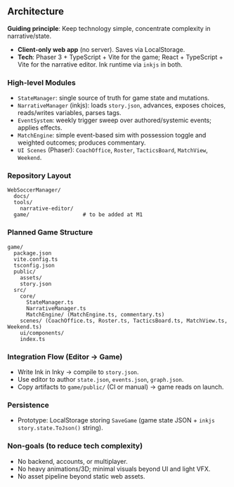 ## Architecture

**Guiding principle**: Keep technology simple, concentrate complexity in narrative/state.

- **Client-only web app** (no server). Saves via LocalStorage.
- **Tech**: Phaser 3 + TypeScript + Vite for the game; React + TypeScript + Vite for the narrative editor. Ink runtime via `inkjs` in both.

### High-level Modules
- `StateManager`: single source of truth for game state and mutations.
- `NarrativeManager` (inkjs): loads `story.json`, advances, exposes choices, reads/writes variables, parses tags.
- `EventSystem`: weekly trigger sweep over authored/systemic events; applies effects.
- `MatchEngine`: simple event-based sim with possession toggle and weighted outcomes; produces commentary.
- `UI Scenes` (Phaser): `CoachOffice`, `Roster`, `TacticsBoard`, `MatchView`, `Weekend`.

### Repository Layout
```text
WebSoccerManager/
  docs/
  tools/
    narrative-editor/
  game/                 # to be added at M1
```

### Planned Game Structure
```text
game/
  package.json
  vite.config.ts
  tsconfig.json
  public/
    assets/
    story.json
  src/
    core/
      StateManager.ts
      NarrativeManager.ts
      MatchEngine/ (MatchEngine.ts, commentary.ts)
    scenes/ (CoachOffice.ts, Roster.ts, TacticsBoard.ts, MatchView.ts, Weekend.ts)
    ui/components/
    index.ts
```

### Integration Flow (Editor → Game)
- Write Ink in Inky → compile to `story.json`.
- Use editor to author `state.json`, `events.json`, `graph.json`.
- Copy artifacts to `game/public/` (CI or manual) → game reads on launch.

### Persistence
- Prototype: LocalStorage storing `SaveGame` (game state JSON + `inkjs` `story.state.ToJson()` string).

### Non-goals (to reduce tech complexity)
- No backend, accounts, or multiplayer.
- No heavy animations/3D; minimal visuals beyond UI and light VFX.
- No asset pipeline beyond static web assets.


